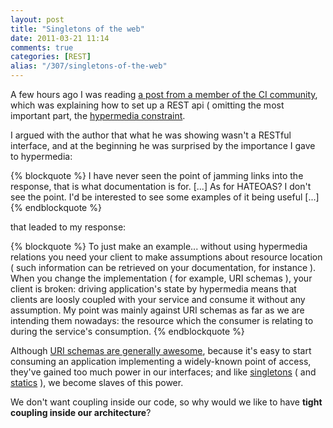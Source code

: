 ```yaml
---
layout: post
title: "Singletons of the web"
date: 2011-03-21 11:14
comments: true
categories: [REST]
alias: "/307/singletons-of-the-web"
---
```


A few hours ago I was reading [a post from a member of the CI community](http://philsturgeon.co.uk/blog/2011/03/video-set-up-a-rest-api-with-codeigniter), which was explaining how to set up a REST api ( omitting the most important part, the [hypermedia constraint](http://roy.gbiv.com/untangled/2008/rest-apis-must-be-hypertext-driven\) ).
<!-- more -->

I argued with the author that what he was showing wasn't a RESTful interface, and at the beginning he was surprised by the importance I gave to hypermedia:

{% blockquote %}
I have never seen the point of jamming links into the response, that is what documentation is for.
[...] As for HATEOAS? I don't see the point. I'd be interested to see some examples of it being useful [...]
{% endblockquote %}

that leaded to my response:

{% blockquote %}
To just make an example... without using hypermedia relations you need your client to make assumptions about resource location ( such information can be retrieved on your documentation, for instance ).
When you change the implementation ( for example, URI schemas ), your client is broken: driving application's state by hypermedia means that clients are loosly coupled with your service and consume it without any assumption.
My point was mainly against URI schemas as far as we are intending them nowadays: the resource which the consumer is relating to during the service's consumption.
{% endblockquote %}

Although [URI schemas are generally awesome](http://www.odino.org/304/rest-better-common-pitfalls), because it's easy to start consuming an application implementing a widely-known point of access, they've gained too much power in our interfaces; and like [singletons](http://blogs.msdn.com/b/scottdensmore/archive/2004/05/25/140827.aspx) ( and [statics](http://kore-nordmann.de/blog/0103_static_considered_harmful.html) ), we become slaves of this power.

We don't want coupling inside our code, so why would we like to have **tight coupling inside our architecture**?
